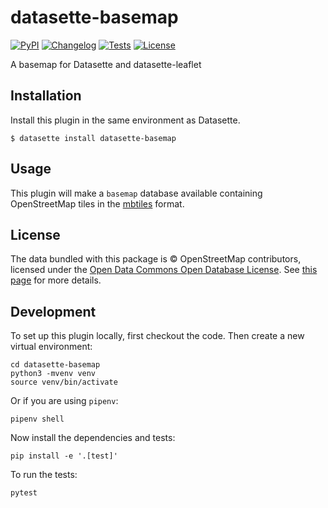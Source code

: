 # datasette-basemap

[![PyPI](https://img.shields.io/pypi/v/datasette-basemap.svg)](https://pypi.org/project/datasette-basemap/)
[![Changelog](https://img.shields.io/github/v/release/simonw/datasette-basemap?include_prereleases&label=changelog)](https://github.com/simonw/datasette-basemap/releases)
[![Tests](https://github.com/simonw/datasette-basemap/workflows/Test/badge.svg)](https://github.com/simonw/datasette-basemap/actions?query=workflow%3ATest)
[![License](https://img.shields.io/badge/license-Apache%202.0-blue.svg)](https://github.com/simonw/datasette-basemap/blob/main/LICENSE)

A basemap for Datasette and datasette-leaflet

## Installation

Install this plugin in the same environment as Datasette.

    $ datasette install datasette-basemap

## Usage

This plugin will make a `basemap` database available containing OpenStreetMap tiles in the [mbtiles](https://github.com/mapbox/mbtiles-spec) format.

## License

The data bundled with this package is © OpenStreetMap contributors, licensed under the [Open Data Commons Open Database License](https://opendatacommons.org/licenses/odbl/). See [this page](https://www.openstreetmap.org/copyright) for more details.

## Development

To set up this plugin locally, first checkout the code. Then create a new virtual environment:

    cd datasette-basemap
    python3 -mvenv venv
    source venv/bin/activate

Or if you are using `pipenv`:

    pipenv shell

Now install the dependencies and tests:

    pip install -e '.[test]'

To run the tests:

    pytest
